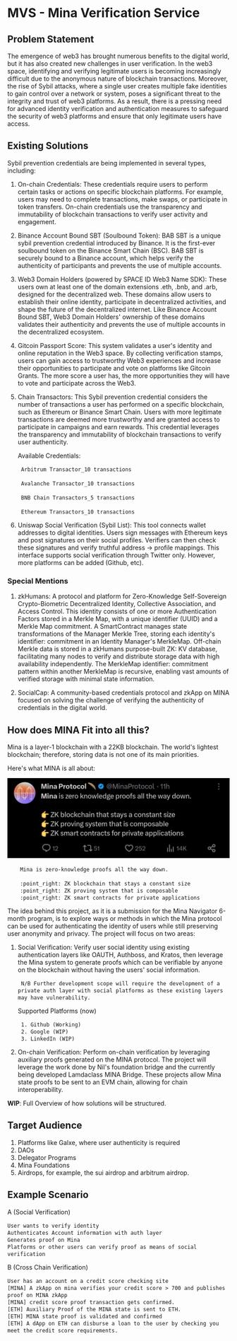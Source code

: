 # MVS - Mina Verification Service

## Problem Statement

The emergence of web3 has brought numerous benefits to the digital world, but it has also created new challenges in user verification. In the web3 space, identifying and verifying legitimate users is becoming increasingly difficult due to the anonymous nature of blockchain transactions. Moreover, the rise of Sybil attacks, where a single user creates multiple fake identities to gain control over a network or system, poses a significant threat to the integrity and trust of web3 platforms. As a result, there is a pressing need for advanced identity verification and authentication measures to safeguard the security of web3 platforms and ensure that only legitimate users have access.

## Existing Solutions

Sybil prevention credentials are being implemented in several types, including:

1. On-chain Credentials: These credentials require users to perform certain tasks or actions on specific blockchain platforms. For example, users may need to complete transactions, make swaps, or participate in token transfers. On-chain credentials use the transparency and immutability of blockchain transactions to verify user activity and engagement.

2. Binance Account Bound SBT (Soulbound Token): BAB SBT is a unique sybil prevention credential introduced by Binance. It is the first-ever soulbound token on the Binance Smart Chain (BSC). BAB SBT is securely bound to a Binance account, which helps verify the authenticity of participants and prevents the use of multiple accounts.

3. Web3 Domain Holders (powered by SPACE ID Web3 Name SDK): These users own at least one of the domain extensions .eth, .bnb, and .arb, designed for the decentralized web. These domains allow users to establish their online identity, participate in decentralized activities, and shape the future of the decentralized internet. Like Binance Account Bound SBT, Web3 Domain Holders' ownership of these domains validates their authenticity and prevents the use of multiple accounts in the decentralized ecosystem.

4. Gitcoin Passport Score: This system validates a user's identity and online reputation in the Web3 space. By collecting verification stamps, users can gain access to trustworthy Web3 experiences and increase their opportunities to participate and vote on platforms like Gitcoin Grants. The more score a user has, the more opportunities they will have to vote and participate across the Web3.

5. Chain Transactors: This Sybil prevention credential considers the number of transactions a user has performed on a specific blockchain, such as Ethereum or Binance Smart Chain. Users with more legitimate transactions are deemed more trustworthy and are granted access to participate in campaigns and earn rewards. This credential leverages the transparency and immutability of blockchain transactions to verify user authenticity.

    Available Credentials:

        Arbitrum Transactor_10 transactions

        Avalanche Transactor_10 transactions

        BNB Chain Transactors_5 transactions

        Ethereum Transactors_10 transactions

6. Uniswap Social Verification (Sybil List): This tool connects wallet addresses to digital identities. Users sign messages with Ethereum keys and post signatures on their social profiles. Verifiers can then check these signatures and verify truthful address -> profile mappings. This interface supports social verification through Twitter only. However, more platforms can be added (Github, etc).

### Special Mentions

1. zkHumans: A protocol and platform for Zero-Knowledge Self-Sovereign Crypto-Biometric Decentralized Identity, Collective Association, and Access Control. This identity consists of one or more Authentication Factors stored in a Merkle Map, with a unique identifier (UUID) and a Merkle Map commitment. A SmartContract manages state transformations of the Manager Merkle Tree, storing each identity's identifier: commitment in an Identity Manager's MerkleMap. Off-chain Merkle data is stored in a zkHumans purpose-built ZK: KV database, facilitating many nodes to verify and distribute storage data with high availability independently. The MerkleMap identifier: commitment pattern within another MerkleMap is recursive, enabling vast amounts of verified storage with minimal state information.

2. SocialCap: A community-based credentials protocol and zkApp on MINA focused on solving the challenge of verifying the authenticity of credentials in the digital world.

## How does MINA Fit into all this?

Mina is a layer-1 blockchain with a 22KB blockchain. The world's lightest blockchain; therefore, storing data is not one of its main priorities.

Here's what MINA is all about:

![min](assets/images/mina.jpeg)

        Mina is zero-knowledge proofs all the way down.

        :point_right: ZK blockchain that stays a constant size
        :point_right: ZK proving system that is composable
        :point_right: ZK smart contracts for private applications

The idea behind this project, as it is a submission for the Mina Navigator 6-month program, is to explore ways or methods in which the Mina protocol can be used for authenticating the identity of users while still preserving user anonymity and privacy. The project will focus on two areas:

1. Social Verification: Verify user social identity using existing authentication layers like OAUTH, Authboss, and Kratos, then leverage the Mina system to generate proofs which can be verifiable by anyone on the blockchain without having the users' social information.

        N/B Further development scope will require the development of a private auth layer with social platforms as these existing layers may have vulnerability.

    Supported Platforms (now)

        1. Github (Working)
        2. Google (WIP)
        3. LinkedIn (WIP)

2. On-chain Verification: Perform on-chain verification by leveraging auxiliary proofs generated on the MINA protocol. The project will leverage the work done by Nil's foundation bridge and the currently being developed Lamdaclass MINA Bridge. These projects allow Mina state proofs to be sent to an EVM chain, allowing for chain interoperability.

**WIP**: Full Overview of how solutions will be structured.

## Target Audience

1. Platforms like Galxe, where user authenticity is required
2. DAOs
3. Delegator Programs
4. Mina Foundations
5. Airdrops, for example, the sui airdrop and arbitrum airdrop.

## Example Scenario

A (Social Verification)

    User wants to verify identity
    Authenticates Account information with auth layer
    Generates proof on Mina
    Platforms or other users can verify proof as means of social verification

B (Cross Chain Verification)

    User has an account on a credit score checking site
    [MINA] A zkApp on mina verifies your credit score > 700 and publishes proof on MINA zkApp
    [MINA] credit score proof transaction gets confirmed.
    [ETH] Auxiliary Proof of the MINA state is sent to ETH.
    [ETH] MINA state proof is validated and confirmed
    [ETH] A dApp on ETH can disburse a loan to the user by checking you meet the credit score requirements.

